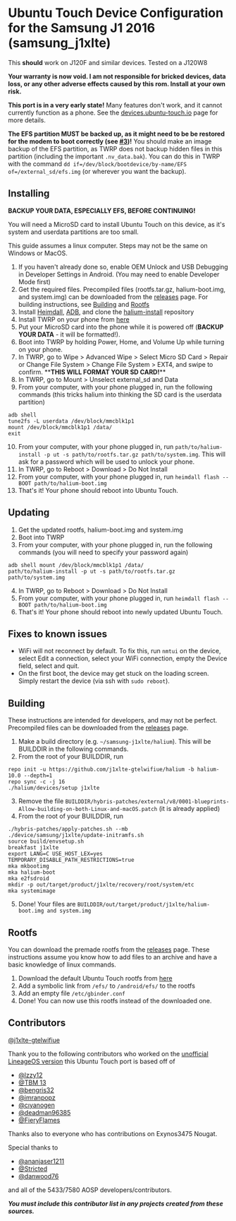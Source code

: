 # Ubuntu Touch Device Configuration for the Samsung J1 2016 (samsung_j1xlte)
This **should** work on J120F and similar devices. Tested on a J120W8

**Your warranty is now void. I am not responsible for bricked devices, data loss, or any other adverse effects caused by this rom. Install at your own risk.**

**This port is in a very early state!** Many features don't work, and it cannot currently function as a phone. See the [devices.ubuntu-touch.io](https://devices.ubuntu-touch.io/device/j1xlte/) page for more details.

**The EFS partition MUST be backed up, as it might need to be be restored for the modem to boot correctly (see [#3](https://github.com/j1xlte-gtelwifiue/android_device_samsung_j1xlte/issues/3))!**
You should make an image backup of the EFS partition, as TWRP does not backup hidden files in this partition (including the important `.nv_data.bak`). You can do this in TWRP with the command `dd if=/dev/block/bootdevice/by-name/EFS of=/external_sd/efs.img` (or wherever you want the backup).

## Installing
**BACKUP YOUR DATA, ESPECIALLY EFS, BEFORE CONTINUING!**

You will need a MicroSD card to install Ubuntu Touch on this device, as it's system and userdata partitions are too small.

This guide assumes a linux computer. Steps may not be the same on Windows or MacOS.

1. If you haven't already done so, enable OEM Unlock and USB Debugging in Developer Settings in Android. (You may need to enable Developer Mode first)
2. Get the required files. Precompiled files (rootfs.tar.gz, halium-boot.img, and system.img) can be downloaded from the [releases](https://github.com/j1xlte-gtelwifiue/android_device_samsung_j1xlte/releases) page. For building instructions, see [Building](#Building) and [Rootfs](#Rootfs)
3. Install [Heimdall](https://glassechidna.com.au/heimdall/), [ADB](https://developer.android.com/studio/releases/platform-tools), and clone the [halium-install](https://gitlab.com/JBBgameich/halium-install) repository
4. Install TWRP on your phone from [here](https://forum.xda-developers.com/t/recovery-3-3-1-0-unofficial-teamwin-recovery-project-for-samsung-galaxy-j1-2016.3852578/)
5. Put your MicroSD card into the phone while it is powered off (**BACKUP YOUR DATA** - it will be formatted!).
6. Boot into TWRP by holding Power, Home, and Volume Up while turning on your phone.
7. In TWRP, go to Wipe > Advanced Wipe > Select Micro SD Card > Repair or Change File System > Change File System > EXT4, and swipe to confirm. \*\***THIS WILL FORMAT YOUR SD CARD!**\*\*
8. In TWRP, go to Mount > Unselect external_sd and Data
9. From your computer, with your phone plugged in, run the following commands (this tricks halium into thinking the SD card is the userdata partition)
```
adb shell
tune2fs -L userdata /dev/block/mmcblk1p1
mount /dev/block/mmcblk1p1 /data/
exit
```
10. From your computer, with your phone plugged in, run `path/to/halium-install -p ut -s path/to/rootfs.tar.gz path/to/system.img`. This will ask for a password which will be used to unlock your phone.
11. In TWRP, go to Reboot > Download > Do Not Install
12. From your computer, with your phone plugged in, run `heimdall flash --BOOT path/to/halium-boot.img`
13. That's it! Your phone should reboot into Ubuntu Touch.

## Updating
1. Get the updated rootfs, halium-boot.img and system.img
2. Boot into TWRP
3. From your computer, with your phone plugged in, run the following commands (you will need to specify your password again)
```
adb shell mount /dev/block/mmcblk1p1 /data/
path/to/halium-install -p ut -s path/to/rootfs.tar.gz path/to/system.img
```
4. In TWRP, go to Reboot > Download > Do Not Install
5. From your computer, with your phone plugged in, run `heimdall flash --BOOT path/to/halium-boot.img`
6. That's it! Your phone should reboot into newly updated Ubuntu Touch.

## Fixes to known issues
- WiFi will not reconnect by default. To fix this, run `nmtui` on the device, select Edit a connection, select your WiFi connection, empty the Device field, select <OK> and quit.
- On the first boot, the device may get stuck on the loading screen. Simply restart the device (via ssh with `sudo reboot`).

## Building
These instructions are intended for developers, and may not be perfect. Precompiled files can be downloaded from the [releases](https://github.com/j1xlte-gtelwifiue/android_device_samsung_j1xlte/releases) page.
1. Make a build directory (e.g. `~/samsung-j1xlte/halium`). This will be BUILDDIR in the following commands.
2. From the root of your BUILDDIR, run
```
repo init -u https://github.com/j1xlte-gtelwifiue/halium -b halium-10.0 --depth=1
repo sync -c -j 16
./halium/devices/setup j1xlte
```
3. Remove the file `BUILDDIR/hybris-patches/external/v8/0001-blueprints-Allow-building-on-both-Linux-and-macOS.patch` (it is already applied)
4. From the root of your BUILDDIR, run
```
./hybris-patches/apply-patches.sh --mb
./device/samsung/j1xlte/update-initramfs.sh
source build/envsetup.sh
breakfast j1xlte
export LANG=C USE_HOST_LEX=yes TEMPORARY_DISABLE_PATH_RESTRICTIONS=true
mka mkbootimg
mka halium-boot
mka e2fsdroid
mkdir -p out/target/product/j1xlte/recovery/root/system/etc
mka systemimage
```
5. Done! Your files are `BUILDDIR/out/target/product/j1xlte/halium-boot.img and system.img`

## Rootfs
You can download the premade rootfs from the [releases](https://github.com/j1xlte-gtelwifiue/android_device_samsung_j1xlte/releases) page. These instructions assume you know how to add files to an archive and have a basic knowledge of linux commands.
1. Download the default Ubuntu Touch rootfs from [here](https://ci.ubports.com/job/xenial-hybris-android9-rootfs-armhf/)
2. Add a symbolic link from `/efs/` to `/android/efs/` to the rootfs
3. Add an empty file `/etc/gbinder.conf`
4. Done! You can now use this rootfs instead of the downloaded one.

## Contributors
[@j1xlte-gtelwifiue](https://github.com/j1xlte-gtelwifiue)

Thank you to the following contributors who worked on the [unofficial LineageOS version](https://forum.xda-developers.com/t/rom-10-0-0_r41-beta-lineageos-17-1-for-samsung-galaxy-j1-2016-exynos-3475.4307593/) this Ubuntu Touch port is based off of
- [@lzzy12](https://forum.xda-developers.com/m/8152187/)
- [@TBM 13](https://forum.xda-developers.com/m/9120939/)
- [@bengris32](https://forum.xda-developers.com/m/11364767/)
- [@imranpopz](https://forum.xda-developers.com/m/8241792/)
- [@cıyanogen](https://forum.xda-developers.com/m/7799844/)
- [@deadman96385](https://forum.xda-developers.com/m/4222965/)
- [@FieryFlames](https://forum.xda-developers.com/m/11495171/)

Thanks also to everyone who has contributions on Exynos3475 Nougat.

Special thanks to

- [@ananjaser1211](https://forum.xda-developers.com/m/4637718/)
- [@Stricted](https://forum.xda-developers.com/m/8184192/)
- [@danwood76](https://forum.xda-developers.com/m/6707196/)

and all of the 5433/7580 AOSP developers/contributors.

***You must include this contributor list in any projects created from these sources.***
